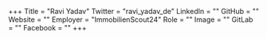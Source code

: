 +++
Title = "Ravi Yadav"
Twitter = "ravi_yadav_de"
LinkedIn = ""
GitHub = ""
Website = ""
Employer = "ImmobilienScout24"
Role = ""
Image = ""
GitLab = ""
Facebook = ""
+++
